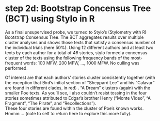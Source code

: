 # step 2d: Bootstrap Concensus Tree (BCT) using Stylo in R

As a final unsupervised probe, we turned to Stylo’s (Stylometry with R) Bootstrap Consensus Tree. 
The BCT aggregates results over multiple cluster analyses and shows those texts that 
satisfy a consensus number of the individual trials (here 50%). 
Using 12 different authors and at least two texts by each author for a total of 46 stories, 
stylo formed a concensus cluster of the texts using the following frequency bands of the most-frequent words: 
100 MFW, 200 MFW, …, 1000 MFW. No culling was performed.

Of interest are that each authors’ stories cluster consistently together (with the exception that 
Bird’s initial section of “Sheppard Lee” and his “Calavar” are found in different clades, in red) . 
“A Dream” clusters (again) with the smaller Poe texts. 
As you’ll see, I also couldn’t resist tossing in the four stories sometimes attributed to 
Edgar’s brother Henry (“Monte Video”, “A Fragment”, “The Pirate”, and “Recollections”).  
These four stories are found within the cluster of Poe’s known works. Hmmm ... (note to self to return
here to explore this more fully). 
